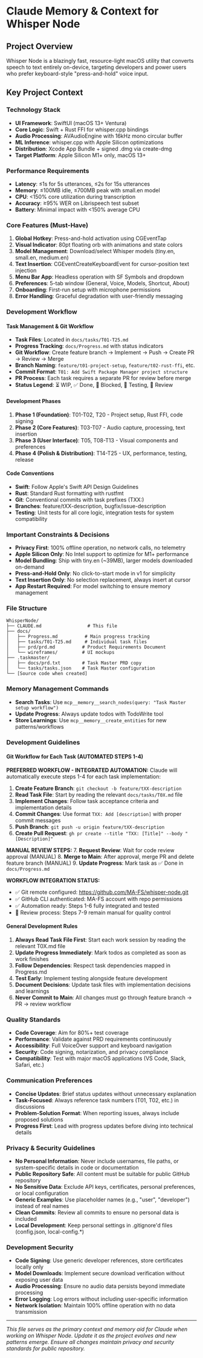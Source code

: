 # Claude Memory & Context for Whisper Node

## Project Overview
Whisper Node is a blazingly fast, resource-light macOS utility that converts speech to text entirely on-device, targeting developers and power users who prefer keyboard-style "press-and-hold" voice input.

## Key Project Context

### Technology Stack
- **UI Framework**: SwiftUI (macOS 13+ Ventura)
- **Core Logic**: Swift + Rust FFI for whisper.cpp bindings
- **Audio Processing**: AVAudioEngine with 16kHz mono circular buffer
- **ML Inference**: whisper.cpp with Apple Silicon optimizations
- **Distribution**: Xcode App Bundle + signed .dmg via create-dmg
- **Target Platform**: Apple Silicon M1+ only, macOS 13+

### Performance Requirements
- **Latency**: ≤1s for 5s utterances, ≤2s for 15s utterances
- **Memory**: ≤100MB idle, ≤700MB peak with small.en model
- **CPU**: <150% core utilization during transcription
- **Accuracy**: ≥95% WER on Librispeech test subset
- **Battery**: Minimal impact with <150% average CPU

### Core Features (Must-Have)
1. **Global Hotkey**: Press-and-hold activation using CGEventTap
2. **Visual Indicator**: 80pt floating orb with animations and state colors
3. **Model Management**: Download/select Whisper models (tiny.en, small.en, medium.en)
4. **Text Insertion**: CGEventCreateKeyboardEvent for cursor-position text injection
5. **Menu Bar App**: Headless operation with SF Symbols and dropdown
6. **Preferences**: 5-tab window (General, Voice, Models, Shortcut, About)
7. **Onboarding**: First-run setup with microphone permissions
8. **Error Handling**: Graceful degradation with user-friendly messaging

### Development Workflow

#### Task Management & Git Workflow
- **Task Files**: Located in `docs/tasks/T01-T25.md`
- **Progress Tracking**: `docs/Progress.md` with status indicators
- **Git Workflow**: Create feature branch → Implement → Push → Create PR → Review → Merge
- **Branch Naming**: `feature/t01-project-setup`, `feature/t02-rust-ffi`, etc.
- **Commit Format**: `T01: Add Swift Package Manager project structure`
- **PR Process**: Each task requires a separate PR for review before merge
- **Status Legend**: ⏳ WIP, ✅ Done, 🛂 Blocked, 🧪 Testing, 🔄 Review

#### Development Phases
1. **Phase 1 (Foundation)**: T01-T02, T20 - Project setup, Rust FFI, code signing
2. **Phase 2 (Core Features)**: T03-T07 - Audio capture, processing, text insertion
3. **Phase 3 (User Interface)**: T05, T08-T13 - Visual components and preferences
4. **Phase 4 (Polish & Distribution)**: T14-T25 - UX, performance, testing, release

#### Code Conventions
- **Swift**: Follow Apple's Swift API Design Guidelines
- **Rust**: Standard Rust formatting with rustfmt
- **Git**: Conventional commits with task prefixes (TXX:)
- **Branches**: feature/tXX-description, bugfix/issue-description
- **Testing**: Unit tests for all core logic, integration tests for system compatibility

### Important Constraints & Decisions
- **Privacy First**: 100% offline operation, no network calls, no telemetry
- **Apple Silicon Only**: No Intel support to optimize for M1+ performance
- **Model Bundling**: Ship with tiny.en (~39MB), larger models downloaded on-demand
- **Press-and-Hold Only**: No click-to-start mode in v1 for simplicity
- **Text Insertion Only**: No selection replacement, always insert at cursor
- **App Restart Required**: For model switching to ensure memory management

### File Structure
```
WhisperNode/
├── CLAUDE.md                 # This file
├── docs/
│   ├── Progress.md          # Main progress tracking
│   ├── tasks/T01-T25.md     # Individual task files
│   ├── prd/prd.md          # Product Requirements Document
│   └── wireframes/         # UI mockups
├── .taskmaster/
│   ├── docs/prd.txt        # Task Master PRD copy
│   └── tasks/tasks.json    # Task Master configuration
└── [Source code when created]
```

### Memory Management Commands
- **Search Tasks**: Use `mcp__memory__search_nodes(query: "Task Master setup workflow")`
- **Update Progress**: Always update todos with TodoWrite tool
- **Store Learnings**: Use `mcp__memory__create_entities` for new patterns/workflows

### Development Guidelines

#### Git Workflow for Each Task (AUTOMATED STEPS 1-4)
**PREFERRED WORKFLOW - INTEGRATED AUTOMATION:**
Claude will automatically execute steps 1-4 for each task implementation:

1. **Create Feature Branch**: `git checkout -b feature/tXX-description`
2. **Read Task File**: Start by reading the relevant `docs/tasks/T0X.md` file
3. **Implement Changes**: Follow task acceptance criteria and implementation details
4. **Commit Changes**: Use format `TXX: Add [description]` with proper commit messages
5. **Push Branch**: `git push -u origin feature/tXX-description`
6. **Create Pull Request**: `gh pr create --title "TXX: [Title]" --body "[Description]"`

**MANUAL REVIEW STEPS:**
7. **Request Review**: Wait for code review approval (MANUAL)
8. **Merge to Main**: After approval, merge PR and delete feature branch (MANUAL)
9. **Update Progress**: Mark task as ✅ Done in `docs/Progress.md`

**WORKFLOW INTEGRATION STATUS:**
- ✅ Git remote configured: https://github.com/MA-FS/whisper-node.git
- ✅ GitHub CLI authenticated: MA-FS account with repo permissions
- ✅ Automation ready: Steps 1-6 fully integrated and tested
- 🔄 Review process: Steps 7-9 remain manual for quality control

#### General Development Rules
1. **Always Read Task File First**: Start each work session by reading the relevant T0X.md file
2. **Update Progress Immediately**: Mark todos as completed as soon as work finishes
3. **Follow Dependencies**: Respect task dependencies mapped in Progress.md
4. **Test Early**: Implement testing alongside feature development
5. **Document Decisions**: Update task files with implementation decisions and learnings
6. **Never Commit to Main**: All changes must go through feature branch → PR → review workflow

### Quality Standards
- **Code Coverage**: Aim for 80%+ test coverage
- **Performance**: Validate against PRD requirements continuously
- **Accessibility**: Full VoiceOver support and keyboard navigation
- **Security**: Code signing, notarization, and privacy compliance
- **Compatibility**: Test with major macOS applications (VS Code, Slack, Safari, etc.)

### Communication Preferences
- **Concise Updates**: Brief status updates without unnecessary explanation
- **Task-Focused**: Always reference task numbers (T01, T02, etc.) in discussions
- **Problem-Solution Format**: When reporting issues, always include proposed solutions
- **Progress First**: Lead with progress updates before diving into technical details

### Privacy & Security Guidelines
- **No Personal Information**: Never include usernames, file paths, or system-specific details in code or documentation
- **Public Repository Safe**: All content must be suitable for public GitHub repository
- **No Sensitive Data**: Exclude API keys, certificates, personal preferences, or local configuration
- **Generic Examples**: Use placeholder names (e.g., "user", "developer") instead of real names
- **Clean Commits**: Review all commits to ensure no personal data is included
- **Local Development**: Keep personal settings in .gitignore'd files (config.json, local-config.*)

### Development Security
- **Code Signing**: Use generic developer references, store certificates locally only
- **Model Downloads**: Implement secure download verification without exposing user data
- **Audio Processing**: Ensure no audio data persists beyond immediate processing
- **Error Logging**: Log errors without including user-specific information
- **Network Isolation**: Maintain 100% offline operation with no data transmission

---

*This file serves as the primary context and memory aid for Claude when working on Whisper Node. Update it as the project evolves and new patterns emerge. Ensure all changes maintain privacy and security standards for public repository.*